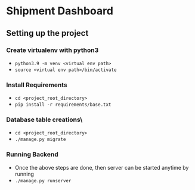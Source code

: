 # Shipment Dashboard


## Setting up the project
### Create virtualenv with python3
- `python3.9 -m venv <virtual env path>`
- `source <virtual env path>/bin/activate`

### Install Requirements
- `cd <project_root_directory>`
- `pip install -r requirements/base.txt`


### Database table creations\
- `cd <project_root_directory>`
- `./manage.py migrate`

### Running Backend
- Once the above steps are done, then server can be started anytime by running
- `./manage.py runserver`

